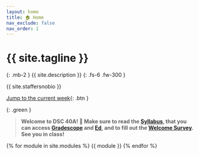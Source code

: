 ```yaml
---
layout: home
title: 🏠 Home
nav_exclude: false
nav_order: 1
---
```


# {{ site.tagline }}

{: .mb-2 }
{{ site.description }}
{: .fs-6 .fw-300 }

{{ site.staffersnobio }}

[Jump to the current week](#week-1-modeling-and-loss-functions-br-small-read-a-href-resources-notes-notes-chapter-1-pdf-page-1-note-1-pages-1-12-a-small){: .btn }

<!-- Click the 🎥 button to view the recording of a lecture/discussion.<br>Click the 📝 button to view lecture notebooks after they've been filled in during lecture. -->

{: .green }
> **Welcome to DSC 40A! 👋 Make sure to read the [Syllabus](syllabus), that you can access [Gradescope](https://www.gradescope.com/courses/759109) and [Ed](https://edstem.org/us/join/tFGYBG), and to fill out the [Welcome Survey](https://docs.google.com/forms/d/e/1FAIpQLSftyR__u1hEA39AufRcOZVf5Xu49wDJFokH212XJGhum88wqA/viewform). See you in class!**

{% for module in site.modules %}
{{ module }}
{% endfor %}